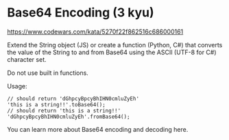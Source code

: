 # Base64 Encoding (3 kyu)

https://www.codewars.com/kata/5270f22f862516c686000161

Extend the String object (JS) or create a function (Python, C#) that converts the value of the String to and from Base64 using the ASCII (UTF-8 for C#) character set.

Do not use built in functions.

Usage:

```
// should return 'dGhpcyBpcyBhIHN0cmluZyEh'
'this is a string!!'.toBase64();
// should return 'this is a string!!'
'dGhpcyBpcyBhIHN0cmluZyEh'.fromBase64();
```

You can learn more about Base64 encoding and decoding here.

